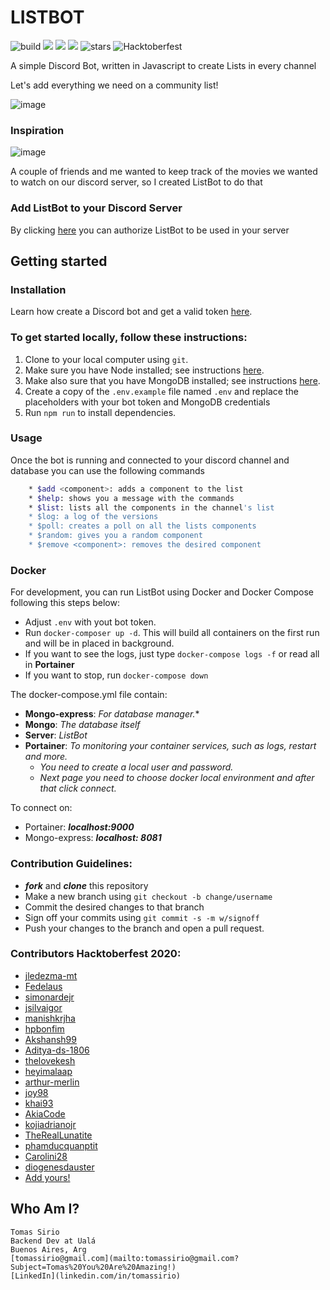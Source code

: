 # LISTBOT

![build](https://travis-ci.org/pyymenta/spacecraft-cli.svg?branch=master)
[<img src="https://img.shields.io/github/contributors-anon/tomassirio/ListBot"/>](https://github.com/tomassirio/ListBot/graphs/contributors)
[<img src="https://img.shields.io/github/issues/tomassirio/ListBot"/>](https://github.com/tomassirio/ListBot/issues)
[<img src="https://img.shields.io/github/forks/tomassirio/ListBot"/>](https://github.com/tomassirio/ListBot/network/members)
![stars](https://img.shields.io/github/stars/tomassirio/ListBot)
![Hacktoberfest](https://img.shields.io/badge/Hacktoberfest-red)

A simple Discord Bot, written in Javascript to create Lists in every channel

Let's add everything we need on a community list!

![image](https://miro.medium.com/max/8512/0*1YAdWi5ruRiSQDas)


### Inspiration

![image](https://greatpeopleinside.com/wp-content/uploads/2017/09/inspiration-at-work.jpeg)

A couple of friends and me wanted to keep track of the movies 
we wanted to watch on our discord server, 
so I created ListBot to do that

### Add ListBot to your Discord Server

By clicking [here](https://discord.com/oauth2/authorize?client_id=747219085573750918&scope=bot) you can authorize ListBot to be used in your server


## Getting started

### Installation

Learn how create a Discord bot and get a valid token [here](https://github.com/reactiflux/discord-irc/wiki/Creating-a-discord-bot-&-getting-a-token).


### To get started locally, follow these instructions:

1.  Clone to your local computer using `git`.
2.  Make sure you have Node installed; see instructions [here](https://nodejs.org/en/download/).
3.  Make also sure that you have MongoDB installed; see instructions [here](https://docs.mongodb.com/manual/installation/).
4.  Create a copy of the `.env.example` file named `.env` and replace the placeholders with your bot token and MongoDB credentials
5.  Run `npm run` to install dependencies.


### Usage

Once the bot is running and connected to your discord channel and database
you can use the following commands

```sh
    * $add <component>: adds a component to the list
    * $help: shows you a message with the commands
    * $list: lists all the components in the channel's list
    * $log: a log of the versions
    * $poll: creates a poll on all the lists components
    * $random: gives you a random component
    * $remove <component>: removes the desired component
```

### Docker

For development, you can run ListBot using Docker and Docker Compose following this steps below:
- Adjust `.env` with yout bot token.
- Run `docker-composer up -d`. This will build all containers on the first run and will be in placed in background.
- If you want to see the logs, just type `docker-compose logs -f` or read all in **Portainer**
- If you want to stop, run `docker-compose down`

The docker-compose.yml file contain:
- **Mongo-express**: *For database manager.**
- **Mongo**: *The database itself*
- **Server**: *ListBot*
- **Portainer**: *To monitoring your container services, such as logs, restart and more.*
    - *You need to create a local user and password.*
    - *Next page you need to choose docker local environment and after that click connect.*

To connect on:
- Portainer: ***localhost:9000***
- Mongo-express: ***localhost: 8081***


### Contribution Guidelines:

 -  ***fork*** and ***clone*** this repository
 - Make a new branch using `git checkout -b change/username`
 - Commit the desired changes to that branch
 - Sign off your commits using `git commit -s -m w/signoff`
 - Push your changes to the branch and open a pull request.


### Contributors Hacktoberfest 2020:

 - [jledezma-mt](https://github.com/jledezma-mt)
 - [Fedelaus](https://github.com/Fedelaus)
 - [simonardejr](https://github.com/simonardejr)
 - [jsilvaigor](https://github.com/jsilvaigor)
 - [manishkrjha](https://github.com/manishkrjha)
 - [hpbonfim](https://github.com/hpbonfim)
 - [Akshansh99](https://github.com/Akshansh99)
 - [Aditya-ds-1806](https://github.com/Aditya-ds-1806)
 - [thelovekesh](https://github.com/thelovekesh)
 - [heyimalaap](https://github.com/heyimalaap)
 - [arthur-merlin](https://github.com/arthur-merlin)
 - [joy98](https://github.com/joy98)
 - [khai93](https://github.com/khai93)
 - [AkiaCode](https://github.com/AkiaCode)
 - [kojiadrianojr](https://github.com/kojiadrianojr)
 - [TheRealLunatite](https://github.com/TheRealLunatite)
 - [phamducquanptit](https://github.com/phamducquanptit)
 - [Carolini28](https://github.com/Carolini28)
 - [diogenesdauster](https://github.com/diogenesdauster)
 - [Add yours!](./CONTRIBUTING.md)
 
 
 ## Who Am I?
 ```
 Tomas Sirio
 Backend Dev at Ualá
 Buenos Aires, Arg
 [tomassirio@gmail.com](mailto:tomassirio@gmail.com?Subject=Tomas%20You%20Are%20Amazing!)
 [LinkedIn](linkedin.com/in/tomassirio)
 ```
